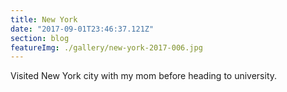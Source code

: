 ```yaml
---
title: New York
date: "2017-09-01T23:46:37.121Z"
section: blog
featureImg: ./gallery/new-york-2017-006.jpg
---
```


Visited New York city with my mom before heading to university.

